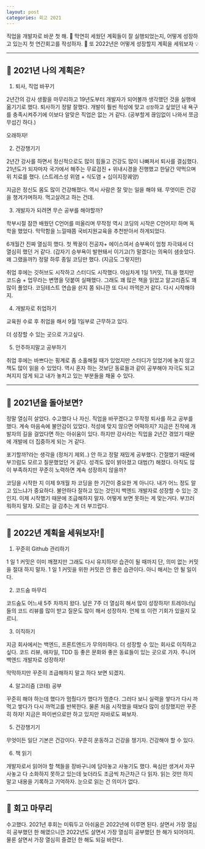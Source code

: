```yaml
---
layout: post
categories: 회고 2021
---
```


직업을 개발자로 바꾼 첫 해. 👣 막연히 세웠던 계획들이 잘 실행되었는지, 어떻게 성장하고 있는지 첫 연간회고를 작성하자. 👀 또 2022년은 어떻게 성장할지 계획을 세워보자 💡

<hr>

## 🔎 2021년 나의 계획은? 

1. 퇴사, 직업 바꾸기 

2년간의 강사 생활을 마무리하고 19년도부터 개발자가 되어볼까 생각했던 것을 실행에 옮기기로 했다. 퇴사하기 정말 잘했다. 개발이 훨씬 적성에 맞고 `성장`하고 싶었던 내 욕구를 충족시켜주기에 이보다 알맞은 직업은 없는 거 같다. (공부할게 끊임없이 나와서 쪼금 무섭긴 하다.)

오래하자! 

2. 건강챙기기

2년간 강사를 하면서 정신적으로도 많이 힘들고 건강도 많이 나빠져서 퇴사를 결심했다. 21년도가 되자마자 국가에서 해주는 무료검진 + 위내시경을 진행했고 한달간 약먹으며 위 치료를 했다. (스트레스성 위염 + 식도염 + 십이지장궤양)

지금은 정신도 몸도 많이 건강해졌다. 역시 사람은 잘 맞는 일을 해야 돼. 무엇이든 건강을 챙겨가며하자. 먹고살려고 하는 건데. 

3. 개발자가 되려면 무슨 공부를 해야할까? 

학부시절 잠깐 배웠던 C언어를 떠올리며 무작정 역시 코딩의 시작은 C언어지! 하며 독학을 했었다. 막막함을 느낄때쯤 국비지원교육을 추천받아서 하게되었다. 

6개월간 진짜 열심히 했다. 첫 짝꿍이 전공자+ 에이스여서 승부욕이 엄청 자극돼서 더 열심히 했던 거 같다. (갑자기 승부욕이 발현돼서 이기고(?) 말겠다는 의욕이 샘솟았다. 왜 그랬을까?) 정말 하루 종일 코딩만 했다. (지금도 그렇지만)

취업 후에는 깃허브도 시작하고 스터디도 시작했다. 야심차게 1일 1커밋, TIL을 했지만 코드숨 + 업무라는 변명을 덧붙여 실패했다. 그래도 꽤 많은 책을 읽었고 알고리즘도 꽤 많이 풀었다. 코딩테스트 연습을 쉰지 쫌 되니깐 또 다시 까먹은거 같다. 다시 시작해야지. 

4. 개발자로 취업하기 

교육원 수료 후 취업을 해서 9월 1일부로 근무하고 있다. 

더 성장할 수 있는 곳으로 가고싶다.

5. 안주하지말고 공부하기

취업 후에는 바쁘다는 핑계로 좀 소홀해질 때가 있었지만 스터디가 있었기에 놓지 않고 책도 많이 읽을 수 있었다. 역시 혼자 하는 것보단 동료들과 같이 공부해야 자극도 되고 쳐지지 않게 되고 내가 놓치고 있는 부분들을 채울 수 있다.

<hr>

## 🤔 2021년을 돌아보면?

정말 열심히 살았다. 수고했다 나 자신. 직업을 바꾸겠다고 무작정 퇴사를 하고 공부를 했다. 계속 마음속에 불안감이 있었다. 적성에 맞지 않으면 어떡하지? 지금은 진작에 개발자의 길을 걸었다면 하는 아쉬움이 있다. 하지만 강사라는 직업을 2년간 겪었기 때문에 개발에 더 집중하게 되는 거 같다. 

포기할까?라는 생각을 (정처기 제외..) 안 하고 정말 재밌게 공부했다. 간절했기 때문에 부끄럼도 모르고 질문했었던 거 같다. 성격도 많이 밝아졌고 대범(?) 해졌다. 아직도 많이 부족하지만 꾸준히 노력하면 계속 성장하지 않을까?

 코딩을 시작한 지 이제 9개월 차 코딩을 한 기간이 중요한 게 아니다. 내가 어느 정도 알고 있느냐가 중요하다. 불안하다 잘하고 있는 것인지 백엔드 개발자로 성장할 수 있는 것인지. 이제 시작했기 때문에 조급해하지 말자. 어떻게 보면 못하는 게 맞는거다. 부끄러워하지 말자. 모르는 걸 감추는 게 더 부끄럽다. 

<hr>

## 🐯 2022년 계획을 세워보자!👐

1. 꾸준히 Github 관리하기

1 일 1 커밋은 이미 깨졌지만 그래도 다시 유지하자! 습관이 될 때까지 단, 의미 없는 커밋을 절대 하지 말자. 1 일 1 커밋을 위한 커밋은 안 좋은 습관이다. 아니 해서는 안 될 일이다. 

2. 코드숨 마무리

코드숨도 어느새 5주 차까지 왔다. 남은 7주 더 열심히 해서 많이 성장하자! 트레이너님들의 코드 리뷰를 많이 받고 질문도 많이 해서 성장하자. 언제 또 이런 기회가 있을지 모르니. 

3. 이직하기 

지금 회사에서는 백엔드, 프론트엔드가 무의미하다. 더 성장할 수 있는 회사로 이직하고 싶다. 코드 리뷰, 애자일, TDD 등 좋은 문화와 좋은 동료들이 있는 곳으로 가자. 주니어 백엔드 개발자로 성장하자! 

막막하지만 꾸준히 조급해하지 말고 하다 보면 되겠지. 

4. 알고리즘 (코테) 공부

꾸준히 해야 하는데 했다가 멈췄다가 했다가 멈춘다. 그러다 보니 실력을 쌓다가 다시 까먹고 쌓다가 다시 까먹고를 반복한다. 물론 처음 시작했을 때보다 많이 성장했지만 꾸준히 하자! 지금은 파이썬으로만 하고 있지만 자바로도 짜보자.

5. 건강챙기기

무엇이든 일단 기본은 건강이다. 꾸준히 운동하고 건강을 챙기자. 건강해야 할 수 있다. 

6. 책 읽기

개발자로서 읽어야 할 책들을 장바구니에 담아놓고 사놓기도 했다. 욕심만 생겨서 자꾸 사놓고 다 소화하지 못하고 있는데 늦더라도 조금씩 차근차근 다 읽자. 읽는 것만 하지 말고 내용을 기록하고 기억하자. 눈으로 읽는 건 의미가 없다. 

<hr>

## 🎊 회고 마무리

수고했다. 2021년 후회는 미뤄두고 아쉬움은 2022년에 이루면 된다. 살면서 가장 열심히 공부했던 한 해였으니깐 2022년도 살면서 가장 열심히 공부했던 한 해가 되어야지. 물론 살면서 가장 열심히 즐겼던 한 해도 되길 바란다. 

